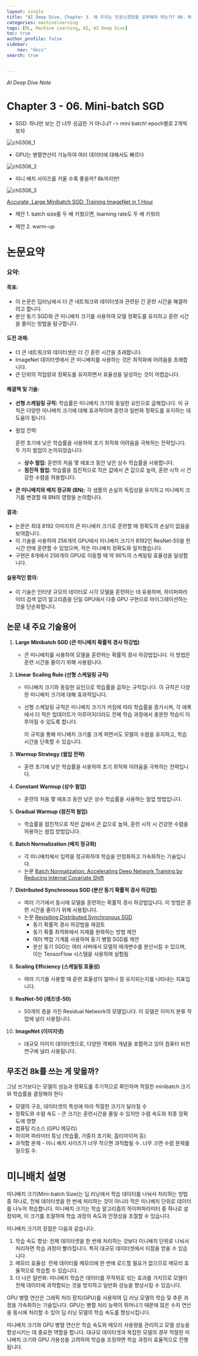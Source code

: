 ```yaml
---
layout: single
title: "AI Deep Dive, Chapter 3. 왜 우리는 인공신경망을 공부해야 하는가? 06. Mini-batch SGD"
categories: machinelearning
tags: [ML, Machine Learning, AI, AI Deep Dive]
toc: true
author_profile: false
sidebar:
    nav: "docs"
search: true


---
```


*AI Deep Dive Note*



# Chapter 3 - 06. Mini-batch SGD



- SGD: 하나만 보는 건 너무 성급한 거 아니냐? -> mini batch! epoch별로 2개씩 보자

![ch0306_1]({{site.url}}/images/$(filename)/ch0306_1.png)



- GPU는 병렬연산이 가능하여 여러 데이터에 대해서도 빠르다

![ch0306_2]({{site.url}}/images/$(filename)/ch0306_2.png)

- 미니 배치 사이즈를 키울 수록 좋을까? 8k까지만!

![ch0306_3]({{site.url}}/images/$(filename)/ch0306_3.png)

[Accurate, Large Minibatch SGD: Training ImageNet in 1 Hour](https://aiichironakano.github.io/cs653/Goyal-LargeMinibatchSGD-arXiv17.pdf)

- 제안 1. batch size를 두 배 키웠으면, learning rate도 두 배 키워라

- 제안 2. warm-up



# 논문요약

### 요약:

#### 목표:

- 이 논문은 딥러닝에서 더 큰 네트워크와 데이터셋과 관련된 긴 훈련 시간을 해결하려고 합니다.
- 분산 동기 SGD와 큰 미니배치 크기를 사용하여 모델 정확도를 유지하고 훈련 시간을 줄이는 방법을 탐구합니다.

#### 도전 과제:

- 더 큰 네트워크와 데이터셋은 더 긴 훈련 시간을 초래합니다.
- ImageNet 데이터셋에서 큰 미니배치를 사용하는 것은 최적화에 어려움을 초래합니다.
- 큰 단위의 작업량과 정확도를 유지하면서 효율성을 달성하는 것이 어렵습니다.

#### 해결책 및 기술:

- **선형 스케일링 규칙:** 학습률은 미니배치 크기와 동일한 요인으로 곱해집니다. 이 규칙은 다양한 미니배치 크기에 대해 효과적이며 훈련과 일반화 정확도를 유지하는 데 도움이 됩니다.

- 웜업 전략:

   훈련 초기에 낮은 학습률을 사용하여 초기 최적화 어려움을 극복하는 전략입니다. 두 가지 웜업이 논의되었습니다:

  - **상수 웜업:** 훈련의 처음 몇 에포크 동안 낮은 상수 학습률을 사용합니다.
  - **점진적 웜업:** 학습률을 점진적으로 작은 값에서 큰 값으로 높여, 훈련 시작 시 건강한 수렴을 허용합니다.

- **큰 미니배치와 배치 정규화 (BN):** 각 샘플의 손실의 독립성을 유지하고 미니배치 크기를 변경할 때 BN의 영향을 논의합니다.

#### 결과:

- 논문은 최대 8192 이미지의 큰 미니배치 크기로 훈련할 때 정확도의 손실이 없음을 보여줍니다.
- 이 기술을 사용하여 256개의 GPU에서 미니배치 크기가 8192인 ResNet-50을 한 시간 안에 훈련할 수 있었으며, 작은 미니배치 정확도와 일치했습니다.
- 구현은 8개에서 256개의 GPU로 이동할 때 약 90%의 스케일링 효율성을 달성합니다.

#### 실용적인 함의:

- 이 기술은 인터넷 규모의 데이터로 시각 모델을 훈련하는 데 유용하며, 하이퍼파라미터 검색 없이 알고리즘을 단일 GPU에서 다중 GPU 구현으로 마이그레이션하는 것을 단순화합니다.





## 논문 내 주요 기술용어

1. **Large Minibatch SGD (큰 미니배치 확률적 경사 하강법)**

   - 큰 미니배치를 사용하여 모델을 훈련하는 확률적 경사 하강법입니다. 이 방법은 훈련 시간을 줄이기 위해 사용됩니다.

2. **Linear Scaling Rule (선형 스케일링 규칙)**

   - 미니배치 크기와 동일한 요인으로 학습률을 곱하는 규칙입니다. 이 규칙은 다양한 미니배치 크기에 대해 효과적입니다.

   - 선형 스케일링 규칙은 미니배치 크기가 커짐에 따라 학습률을 증가시켜, 각 에폭에서 더 적은 업데이트가 이루어지더라도 전체 학습 과정에서 충분한 학습이 이루어질 수 있도록 합니다.

     이 규칙을 통해 미니배치 크기를 크게 하면서도 모델의 수렴을 유지하고, 학습 시간을 단축할 수 있습니다.

3. **Warmup Strategy (웜업 전략)**

   - 훈련 초기에 낮은 학습률을 사용하여 초기 최적화 어려움을 극복하는 전략입니다.

4. **Constant Warmup (상수 웜업)**

   - 훈련의 처음 몇 에포크 동안 낮은 상수 학습률을 사용하는 웜업 방법입니다.

5. **Gradual Warmup (점진적 웜업)**

   - 학습률을 점진적으로 작은 값에서 큰 값으로 높여, 훈련 시작 시 건강한 수렴을 허용하는 웜업 방법입니다.

6. **Batch Normalization (배치 정규화)**

   - 각 미니배치에서 입력을 정규화하여 학습을 안정화하고 가속화하는 기술입니다.
   - 논문 [Batch Normalization: Accelerating Deep Network Training by Reducing Internal Covariate Shift](https://arxiv.org/abs/1502.03167)

7. **Distributed Synchronous SGD (분산 동기 확률적 경사 하강법)**

   - 여러 기기에서 동시에 모델을 훈련하는 확률적 경사 하강법입니다. 이 방법은 훈련 시간을 줄이기 위해 사용됩니다.
   - 논문 [Revisiting Distributed Synchronous SGD](https://arxiv.org/pdf/1604.00981.pdf)
     - 동기 확률적 경사 하강법을 재검토
     - 동기 확률 최적화에서 지체를 완화하는 방법 제안
     - 여러 백업 기계를 사용하여 동기 병렬 SGD를 제안
     - 분산 동기 SGD는 여러 서버에서 모델의 매개변수를 분산시킬 수 있으며, 이는 TensorFlow 시스템을 사용하여 실험됨

8. **Scaling Efficiency (스케일링 효율성)**

   - 여러 기기를 사용할 때 훈련 효율성이 얼마나 잘 유지되는지를 나타내는 지표입니다.

9. **ResNet-50 (레즈넷-50)**

   - 50개의 층을 가진 Residual Network의 모델입니다. 이 모델은 이미지 분류 작업에 널리 사용됩니다.

10. **ImageNet (이미지넷)**

    - 대규모 이미지 데이터셋으로, 다양한 객체와 개념을 포함하고 있어 컴퓨터 비전 연구에 널리 사용됩니다.





## 무조건 8k를 쓰는 게 맞을까?

그냥 쓰기보다는 모델의 성능과 정확도를 주기적으로 확인하며 적절한 minibatch 크기와 학습률을 결정해야 한다

- 모델의 구조, 데이터셋의 특성에 따라 적절한 크기가 달라질 수
- 정확도와 수렴 속도 - 큰 크기는 훈련시간을 줄일 수 있지만 수렴 속도와 최종 정확도에 영향
- 컴퓨팅 리소스 (GPU 메모리)
- 하이퍼 파라미터 튜닝 (학습률, 가중치 초기화, 옵티마이저 등)
- 과적합 문제 - 미니 배치 사이즈가 너무 작으면 과적합될 수. 너무 크면 수렴 문제를 일으킬 수.









# 미니배치 설명

미니배치 크기(Mini-batch Size)는 딥 러닝에서 학습 데이터를 나눠서 처리하는 방법 중 하나로, 전체 데이터셋을 한 번에 처리하는 것이 아니라 작은 미니배치 단위로 데이터를 나누어 학습합니다. 미니배치 크기는 학습 알고리즘의 하이퍼파라미터 중 하나로 설정되며, 이 크기를 조절하여 학습 과정의 속도와 안정성을 조절할 수 있습니다.

미니배치 크기의 장점은 다음과 같습니다:

1. 학습 속도 향상: 전체 데이터셋을 한 번에 처리하는 것보다 미니배치 단위로 나눠서 처리하면 학습 과정이 빨라집니다. 특히 대규모 데이터셋에서 이점을 얻을 수 있습니다.
2. 메모리 효율성: 전체 데이터를 메모리에 한 번에 로드할 필요가 없으므로 메모리 효율적으로 학습할 수 있습니다.
3. 더 나은 일반화: 미니배치 학습은 데이터를 무작위로 섞는 효과를 가지므로 모델이 전체 데이터에 과적합되는 것을 방지하고 일반화 성능을 향상시킬 수 있습니다.

GPU 병렬 연산은 그래픽 처리 장치(GPU)를 사용하여 딥 러닝 모델의 학습 및 추론 과정을 가속화하는 기술입니다. GPU는 병렬 처리 능력이 뛰어나기 때문에 많은 수치 연산을 동시에 처리할 수 있어 딥 러닝 모델의 학습 속도를 향상시킵니다.

미니배치 크기와 GPU 병렬 연산은 학습 속도와 메모리 사용량을 관리하고 모델 성능을 향상시키는 데 중요한 역할을 합니다. 대규모 데이터셋과 복잡한 모델의 경우 적절한 미니배치 크기와 GPU 가용성을 고려하여 학습을 조정하면 학습 과정이 효율적으로 진행됩니다.